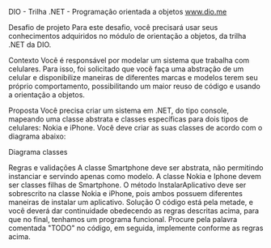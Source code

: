DIO - Trilha .NET - Programação orientada a objetos
www.dio.me

Desafio de projeto
Para este desafio, você precisará usar seus conhecimentos adquiridos no módulo de orientação a objetos, da trilha .NET da DIO.

Contexto
Você é responsável por modelar um sistema que trabalha com celulares. Para isso, foi solicitado que você faça uma abstração de um celular e disponibilize maneiras de diferentes marcas e modelos terem seu próprio comportamento, possibilitando um maior reuso de código e usando a orientação a objetos.

Proposta
Você precisa criar um sistema em .NET, do tipo console, mapeando uma classe abstrata e classes específicas para dois tipos de celulares: Nokia e iPhone. Você deve criar as suas classes de acordo com o diagrama abaixo:

Diagrama classes

Regras e validações
A classe Smartphone deve ser abstrata, não permitindo instanciar e servindo apenas como modelo.
A classe Nokia e Iphone devem ser classes filhas de Smartphone.
O método InstalarAplicativo deve ser sobrescrito na classe Nokia e iPhone, pois ambos possuem diferentes maneiras de instalar um aplicativo.
Solução
O código está pela metade, e você deverá dar continuidade obedecendo as regras descritas acima, para que no final, tenhamos um programa funcional. Procure pela palavra comentada "TODO" no código, em seguida, implemente conforme as regras acima.

